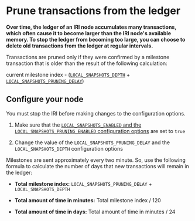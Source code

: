 # Prune transactions from the ledger

**Over time, the ledger of an IRI node accumulates many transactions, which often cause it to become larger than the IRI node's available memory. To stop the ledger from becoming too large, you can choose to delete old transactions from the ledger at regular intervals.**

Transactions are pruned only if they were confirmed by a milestone transaction that is older than the result of the following calculation:

current milestone index - ([`LOCAL_SNAPSHOTS_DEPTH`](../references/iri-configuration-options.md#local-snapshots-depth) +
[`LOCAL_SNAPSHOTS_PRUNING_DELAY`](../references/iri-configuration-options.md#local-snapshots-pruning-delay))

## Configure your node

You must stop the IRI before making changes to the configuration options.

1. Make sure that the [`LOCAL_SNAPSHOTS_ENABLED` and the `LOCAL_SNAPSHOTS_PRUNING_ENABLED` configuration options](../references/iri-configuration-options.md#local-snapshots) are set to `true`

2. Change the value of the `LOCAL_SNAPSHOTS_PRUNING_DELAY` and the `LOCAL_SNAPSHOTS_DEPTH` configuration options

Milestones are sent approximately every two minute. So, use the following formula to calculate the number of days that new transactions will remain in the ledger:

- **Total milestone index:** `LOCAL_SNAPSHOTS_PRUNING_DELAY` + `LOCAL_SNAPSHOTS_DEPTH` 

- **Total amount of time in minutes:** Total milestone index / 120

- **Total amount of time in days:** Total amount of time in minutes / 24